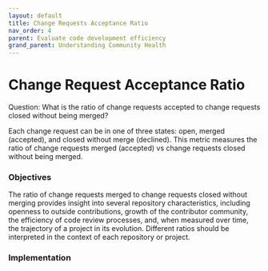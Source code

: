 ```yaml
---
layout: default
title: Change Requests Acceptance Ratio
nav_order: 4
parent: Evaluate code development efficiency
grand_parent: Understanding Community Health
---
```


# Change Request Acceptance Ratio
Question: What is the ratio of change requests accepted to change requests closed without being merged?

Each change request can be in one of three states: open, merged (accepted), and closed without merge (declined). This metric measures the ratio of change requests merged (accepted) vs change requests closed without being merged.

### Objectives
The ratio of change requests merged to change requests closed without merging provides insight into several repository characteristics, including openness to outside contributions, growth of the contributor community, the efficiency of code review processes, and, when measured over time, the trajectory of a project in its evolution. Different ratios should be interpreted in the context of each repository or project.

### Implementation